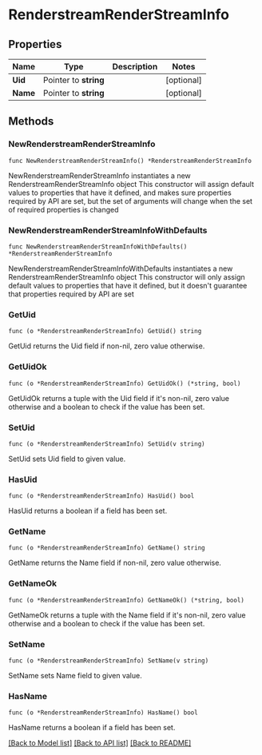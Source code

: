 # RenderstreamRenderStreamInfo

## Properties

Name | Type | Description | Notes
------------ | ------------- | ------------- | -------------
**Uid** | Pointer to **string** |  | [optional] 
**Name** | Pointer to **string** |  | [optional] 

## Methods

### NewRenderstreamRenderStreamInfo

`func NewRenderstreamRenderStreamInfo() *RenderstreamRenderStreamInfo`

NewRenderstreamRenderStreamInfo instantiates a new RenderstreamRenderStreamInfo object
This constructor will assign default values to properties that have it defined,
and makes sure properties required by API are set, but the set of arguments
will change when the set of required properties is changed

### NewRenderstreamRenderStreamInfoWithDefaults

`func NewRenderstreamRenderStreamInfoWithDefaults() *RenderstreamRenderStreamInfo`

NewRenderstreamRenderStreamInfoWithDefaults instantiates a new RenderstreamRenderStreamInfo object
This constructor will only assign default values to properties that have it defined,
but it doesn't guarantee that properties required by API are set

### GetUid

`func (o *RenderstreamRenderStreamInfo) GetUid() string`

GetUid returns the Uid field if non-nil, zero value otherwise.

### GetUidOk

`func (o *RenderstreamRenderStreamInfo) GetUidOk() (*string, bool)`

GetUidOk returns a tuple with the Uid field if it's non-nil, zero value otherwise
and a boolean to check if the value has been set.

### SetUid

`func (o *RenderstreamRenderStreamInfo) SetUid(v string)`

SetUid sets Uid field to given value.

### HasUid

`func (o *RenderstreamRenderStreamInfo) HasUid() bool`

HasUid returns a boolean if a field has been set.

### GetName

`func (o *RenderstreamRenderStreamInfo) GetName() string`

GetName returns the Name field if non-nil, zero value otherwise.

### GetNameOk

`func (o *RenderstreamRenderStreamInfo) GetNameOk() (*string, bool)`

GetNameOk returns a tuple with the Name field if it's non-nil, zero value otherwise
and a boolean to check if the value has been set.

### SetName

`func (o *RenderstreamRenderStreamInfo) SetName(v string)`

SetName sets Name field to given value.

### HasName

`func (o *RenderstreamRenderStreamInfo) HasName() bool`

HasName returns a boolean if a field has been set.


[[Back to Model list]](../README.md#documentation-for-models) [[Back to API list]](../README.md#documentation-for-api-endpoints) [[Back to README]](../README.md)



